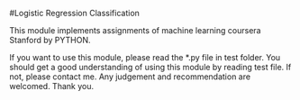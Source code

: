 #Logistic Regression Classification

This module implements assignments of machine learning coursera Stanford by PYTHON.

If you want to use this module, please read the *.py file in test folder. You should get a good understanding of using this module by reading test file. If not, please contact me. Any judgement and recommendation are welcomed.
Thank you.

